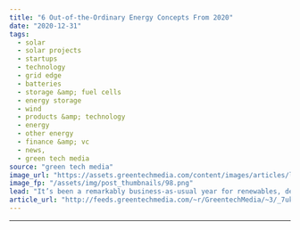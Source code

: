 ```yaml
---
title: "6 Out-of-the-Ordinary Energy Concepts From 2020"
date: "2020-12-31"
tags: 
  - solar
  - solar projects
  - startups
  - technology
  - grid edge
  - batteries
  - storage &amp; fuel cells
  - energy storage
  - wind
  - products &amp; technology
  - energy
  - other energy
  - finance &amp; vc
  - news,
  - green tech media
source: "green tech media"
image_url: "https://assets.greentechmedia.com/content/images/articles/lightbulb_question_mark_XL.jpg"
image_fp: "/assets/img/post_thumbnails/98.png"
lead: "It’s been a remarkably business-as-usual year for renewables, despite the societal upheaval wrought by the coronavirus pandemic. Most of our headlines this year have still been about conventional renewable segments such as solar and energy storage. O ..."
article_url: "http://feeds.greentechmedia.com/~r/GreentechMedia/~3/_7ukEXTTz84/6-oddball-energy-concepts-from-2020"
---
```


---
